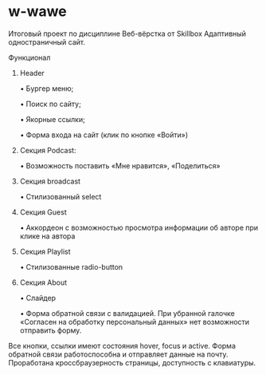 # w-wawe
Итоговый проект по дисциплине Веб-вёрстка от Skillbox
Адаптивный одностраничный сайт. 

Функционал

1.	Header
   
     •	Бургер меню;
     
     •	Поиск по сайту;
     
     •	Якорные ссылки;
     
     •	Форма входа на сайт (клик по кнопке «Войти»)

3.	Секция Podcast:
   
      •	Возможность поставить «Мне нравится», «Поделиться»
  
5.	Секция broadcast
   
     •	Стилизованный select

7.	Секция Guest

     •	Аккордеон с возможностью просмотра информации об авторе при клике на автора

8.	Секция Playlist

     •	Стилизованные radio-button

9.	Секция About

     •	Слайдер
  
     •	Форма обратной связи с валидацией. При убранной галочке «Согласен на обработку персональный данных» нет возможности отправить форму.

Все кнопки, ссылки имеют состояния hover, focus и active. Форма обратной связи работоспособна и отправляет данные на почту. Проработана кроссбраузерность страницы, доступность с клавиатуры.  
